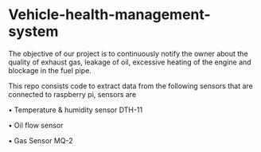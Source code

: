 # Vehicle-health-management-system
The objective of our project is to continuously notify the owner about the quality of exhaust gas, leakage of oil, excessive heating of the engine and blockage in the fuel pipe.

This repo consists code to extract data from the following sensors that are connected to raspberry pi, sensors are 

•	Temperature & humidity sensor DTH-11

•	Oil flow sensor

•	Gas Sensor MQ-2


